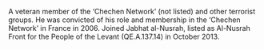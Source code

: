  A veteran member of the ‘Chechen Network’ (not listed) and other terrorist 
groups. He was convicted of his role and membership in the ‘Chechen 
Network’ in France in 2006. Joined Jabhat al-Nusrah, listed as Al-Nusrah 
Front for the People of the Levant (QE.A.137.14) in October 2013.
